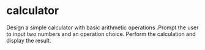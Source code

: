 # calculator
Design a simple calculator with basic arithmetic operations .Prompt the user to input two numbers and an operation choice. Perform the calculation and display the result.
